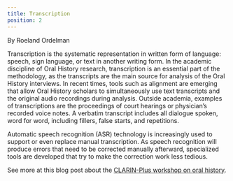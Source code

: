 ```yaml
---
title: Transcription
position: 2
---
```


By Roeland Ordelman

Transcription is the systematic representation in written form of  language: speech, sign language, or text in another writing form. In the  academic discipline of Oral History research, transcription is an  essential part of the methodology, as the transcripts are the main  source for analysis of the Oral History interviews. In recent times,  tools such as alignment are emerging that allow Oral History scholars to  simultaneously use text transcripts and the original audio recordings  during analysis. Outside academia, examples of transcriptions are the  proceedings of court hearings or physician’s recorded voice notes. A  verbatim transcript includes all dialogue spoken, word for word,  including fillers, false starts, and repetitions.

Automatic speech recognition (ASR) technology is increasingly used to  support or even replace manual transcription. As speech recognition  will produce errors that need to be corrected manually afterward,  specialized tools are developed that try to make the correction work  less tedious.

See more at this blog post about the [CLARIN-Plus workshop on oral history](/blog/2017/05/12/CLARIN-PLUS-workshop-on-Oral-History).
